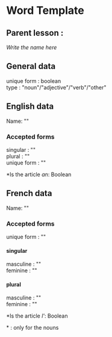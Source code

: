 # Word Template

## Parent lesson :

<section id="lessonName">

_Write the name here_

</section>

## General data

unique form : <span id="hasUniqueForm">boolean</span><br> type : <span id="type">"noun"/"adjective"/"verb"/"other"</span><br>

## English data

Name: <span id="en_name">""</span>

### Accepted forms

singular : <span id="sing">""<span><br>
plural : <span id="plur">""</span><br>
unique form : <span id="enUniqueForm">""</span><br>

\*Is the article _an_: <span id="isArticleAn">Boolean</span>

## French data

Name: <span id="fr_name">""</span>

### Accepted forms

unique form : <span id="frUniqueForm">""</span>

#### singular

masculine : <span id="masc_sing">""<span><br>
feminine : <span id="fem_sing">""<span><br>

#### plural

masculine : <span id="masc_plur">""<span><br>
feminine : <span id="fem_plur">""<span><br>

\*Is the article _l'_: <span id="isLApostrophe">Boolean</span>

\* : only for the nouns
